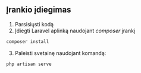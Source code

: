 ## Įrankio įdiegimas

1. Parsisiųsti kodą
2. Įdiegti Laravel aplinką naudojant <em>composer</em> įrankį
  ```sh
  composer install
  ```
3. Paleisti svetainę naudojant komandą:
  ```sh
  php artisan serve
  ```
